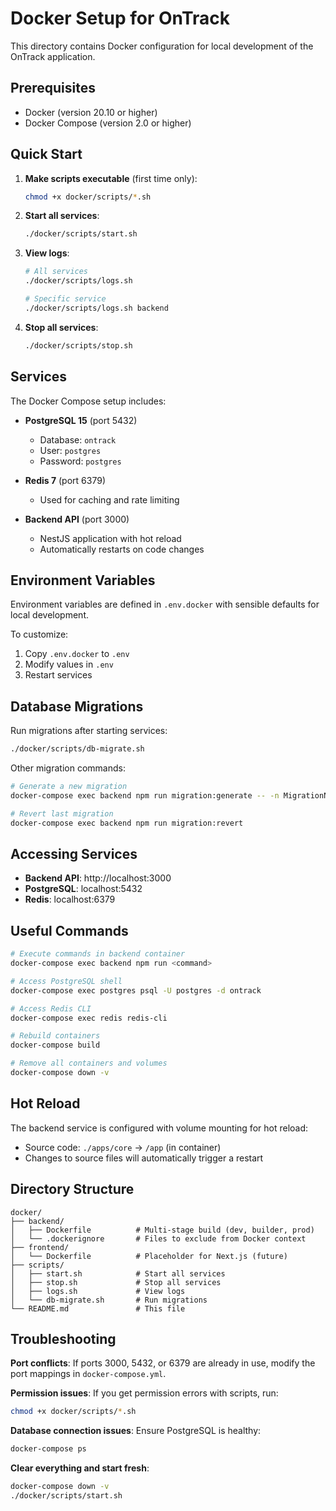 # Docker Setup for OnTrack

This directory contains Docker configuration for local development of the OnTrack application.

## Prerequisites

- Docker (version 20.10 or higher)
- Docker Compose (version 2.0 or higher)

## Quick Start

1. **Make scripts executable** (first time only):
   ```bash
   chmod +x docker/scripts/*.sh
   ```

2. **Start all services**:
   ```bash
   ./docker/scripts/start.sh
   ```

3. **View logs**:
   ```bash
   # All services
   ./docker/scripts/logs.sh

   # Specific service
   ./docker/scripts/logs.sh backend
   ```

4. **Stop all services**:
   ```bash
   ./docker/scripts/stop.sh
   ```

## Services

The Docker Compose setup includes:

- **PostgreSQL 15** (port 5432)
  - Database: `ontrack`
  - User: `postgres`
  - Password: `postgres`

- **Redis 7** (port 6379)
  - Used for caching and rate limiting

- **Backend API** (port 3000)
  - NestJS application with hot reload
  - Automatically restarts on code changes

## Environment Variables

Environment variables are defined in `.env.docker` with sensible defaults for local development.

To customize:
1. Copy `.env.docker` to `.env`
2. Modify values in `.env`
3. Restart services

## Database Migrations

Run migrations after starting services:

```bash
./docker/scripts/db-migrate.sh
```

Other migration commands:
```bash
# Generate a new migration
docker-compose exec backend npm run migration:generate -- -n MigrationName

# Revert last migration
docker-compose exec backend npm run migration:revert
```

## Accessing Services

- **Backend API**: http://localhost:3000
- **PostgreSQL**: localhost:5432
- **Redis**: localhost:6379

## Useful Commands

```bash
# Execute commands in backend container
docker-compose exec backend npm run <command>

# Access PostgreSQL shell
docker-compose exec postgres psql -U postgres -d ontrack

# Access Redis CLI
docker-compose exec redis redis-cli

# Rebuild containers
docker-compose build

# Remove all containers and volumes
docker-compose down -v
```

## Hot Reload

The backend service is configured with volume mounting for hot reload:
- Source code: `./apps/core` → `/app` (in container)
- Changes to source files will automatically trigger a restart

## Directory Structure

```
docker/
├── backend/
│   ├── Dockerfile          # Multi-stage build (dev, builder, prod)
│   └── .dockerignore       # Files to exclude from Docker context
├── frontend/
│   └── Dockerfile          # Placeholder for Next.js (future)
├── scripts/
│   ├── start.sh            # Start all services
│   ├── stop.sh             # Stop all services
│   ├── logs.sh             # View logs
│   └── db-migrate.sh       # Run migrations
└── README.md               # This file
```

## Troubleshooting

**Port conflicts**: If ports 3000, 5432, or 6379 are already in use, modify the port mappings in `docker-compose.yml`.

**Permission issues**: If you get permission errors with scripts, run:
```bash
chmod +x docker/scripts/*.sh
```

**Database connection issues**: Ensure PostgreSQL is healthy:
```bash
docker-compose ps
```

**Clear everything and start fresh**:
```bash
docker-compose down -v
./docker/scripts/start.sh
```
